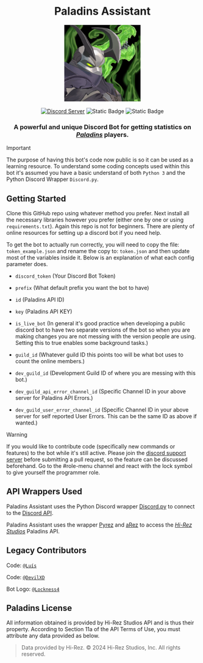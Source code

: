 <div align="center">

# Paladins Assistant

<a href="https://github.com/EthanHicks1/PaladinsAssistantBot" title="Paladins Assistant" alt="Paladins Assistant"><img src="icons/miscellaneous/Androxus.png" height="200" width="200"></a>

[![Discord Server](https://img.shields.io/discord/554372822739189761.svg?style=plastic&logo=discord&logoWidth=15)](https://discord.gg/njT6zDE "Support Server · Discord")
![Static Badge](https://img.shields.io/badge/Python-3.8-blue?logo=python&logoColor=yellow&link=https%3A%2F%2Fwww.python.org%2F "Python Runtime Version")
![Static Badge](https://img.shields.io/badge/discord.py-2.3-blue?logo=python&logoColor=yellow&link=https%3A%2F%2Fdiscordpy.readthedocs.io%2Fen%2Flatest%2Findex.html "Discord.py Docs")

### A powerful and unique Discord Bot for getting statistics on [*Paladins*](https://www.paladins.com "Paladins Game") players.
</div>

> [!IMPORTANT]
> The purpose of having this bot's code now public is so it can be used as a learning resource. To understand some coding concepts used within this bot it's assumed you have a basic understand of both `Python 3` and the Python Discord Wrapper `Discord.py`.

## Getting Started
Clone this GitHub repo using whatever method you prefer. Next install all the necessary libraries however you prefer (either one by one or using `requirements.txt`). Again this repo is not for beginners. There are plenty of online resources for setting up a discord bot if you need help.

To get the bot to actually run correctly, you will need to copy the file: `token_example.json` and rename the copy to: `token.json` and then update most of the variables inside it. Below is an explanation of what each config parameter does.
- `discord_token` (Your Discord Bot Token)
- `prefix` (What default prefix you want the bot to have)
- `id` (Paladins API ID)
- `key` (Paladins API KEY)
- `is_live_bot` (In general it's good practice when developing a public discord bot to have two separate versions of the bot so when you are making changes you are not messing with the version people are using. Setting this to true enables some background tasks.)
- `guild_id` (Whatever guild ID this points too will be what bot uses to count the online members.)

- `dev_guild_id` (Development Guild ID of where you are messing with this bot.)
- `dev_guild_api_error_channel_id` (Specific Channel ID in your above server for Paladins API Errors.)
- `dev_guild_user_error_channel_id` (Specific Channel ID in your above server for self reported User Errors. This can be the same ID as above if wanted.)


> [!WARNING]
> If you would like to contribute code (specifically new commands or features) to the bot while it's still active. Please join the [discord support server](https://discord.gg/njT6zDE) before submitting a pull request, so the feature can be discussed beforehand. Go to the #role-menu channel and react with the lock symbol to give yourself the programmer role.

## API Wrappers Used
Paladins Assistant uses the Python Discord wrapper [Discord.py](https://github.com/Rapptz/discord.py) to connect to the [Discord API](https://discord.gg/discord-api).

Paladins Assistant uses the wrapper [Pyrez](https://github.com/luissilva1044894/Pyrez) and [aRez](https://github.com/DevilXD/aRez) to access the [*Hi-Rez Studios*](http://www.hirezstudios.com "Hi-Rez Studios") Paladins API.


## Legacy Contributors
Code: [`@Luís`](https://github.com/luissilva1044894 "Luís")

Code: [`@DevilXD`](https://github.com/DevilXD "DevilXD")

Bot Logo: [`@Lockness4`](https://www.instagram.com/xxsilenceisgoldenxx "SilenceIsGolden")

## Paladins License
All information obtained is provided by Hi-Rez Studios API and is thus their property. According to Section 11a of the API Terms of Use, you must attribute any data provided as below.

> Data provided by Hi-Rez. © 2024 Hi-Rez Studios, Inc. All rights reserved.
